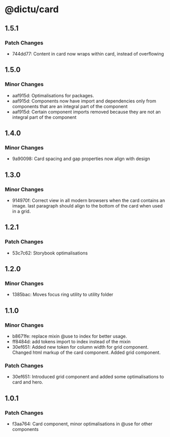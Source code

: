 # @dictu/card

## 1.5.1

### Patch Changes

- 744dd77: Content in card now wraps within card, instead of overflowing

## 1.5.0

### Minor Changes

- aaf915d: Optimalisations for packages.
- aaf915d: Components now have import and dependencies only from components that
  are an integral part of the component
- aaf915d: Certain component imports removed because they are not an integral
  part of the component

## 1.4.0

### Minor Changes

- 9a90098: Card spacing and gap properties now align with design

## 1.3.0

### Minor Changes

- 914970f: Correct view in all modern browsers when the card contains an image.
  last paragraph should align to the bottom of the card when used in a grid.

## 1.2.1

### Patch Changes

- 53c7c62: Storybook optimalisations

## 1.2.0

### Minor Changes

- 1385bac: Moves focus ring utility to utility folder

## 1.1.0

### Minor Changes

- b8671fe: replace mixin @use to index for better usage.
- ff8484d: add tokens import to index instead of the mixin
- 30ef651: Added new token for column width for grid component. Changed html
  markup of the card component. Added grid component.

### Patch Changes

- 30ef651: Introduced grid component and added some optimalisations to card and
  hero.

## 1.0.1

### Patch Changes

- f3aa764: Card component, minor optimalisations in @use for other components
